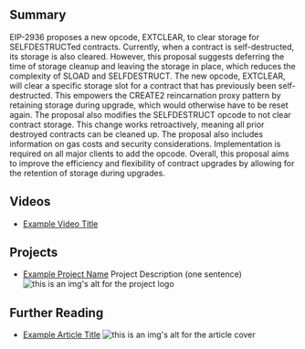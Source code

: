 ## Summary

EIP-2936 proposes a new opcode, EXTCLEAR, to clear storage for SELFDESTRUCTed contracts. Currently, when a contract is self-destructed, its storage is also cleared. However, this proposal suggests deferring the time of storage cleanup and leaving the storage in place, which reduces the complexity of SLOAD and SELFDESTRUCT. The new opcode, EXTCLEAR, will clear a specific storage slot for a contract that has previously been self-destructed. This empowers the CREATE2 reincarnation proxy pattern by retaining storage during upgrade, which would otherwise have to be reset again. The proposal also modifies the SELFDESTRUCT opcode to not clear contract storage. This change works retroactively, meaning all prior destroyed contracts can be cleaned up. The proposal also includes information on gas costs and security considerations. Implementation is required on all major clients to add the opcode. Overall, this proposal aims to improve the efficiency and flexibility of contract upgrades by allowing for the retention of storage during upgrades.

## Videos

- [Example Video Title](https://www.youtube.com/watch?v=TDGq4aeevgY)

## Projects

- [Example Project Name](https://xxxx.xxx/xxxxx) Project Description (one sentence) ![this is an img's alt for the project logo](https://xxxx.xxx/project-logo.xxx)

## Further Reading

- [Example Article Title](https://xxxx.xxx/xxxxx) ![this is an img's alt for the article cover](https://xxxx.xxx/article-cover.xxx)
